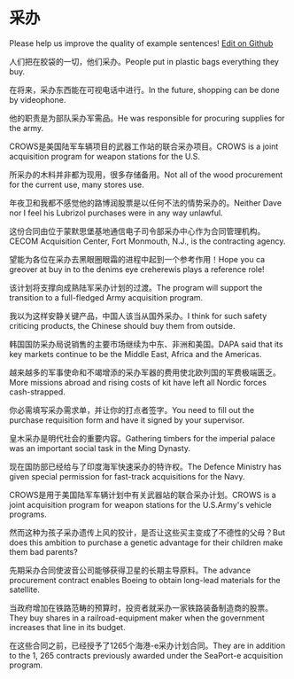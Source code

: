 # 采办

Please help us improve the quality of example sentences! [Edit on Github](https://github.com/jiyushe/jiyu-example-sentence-source/blob/main/chinese/caiban.md)

<p><span class="chinese">人们把在胶袋的一切，他们采办。</span><span class="english">People put in plastic bags everything they buy.</span></p>

<p><span class="chinese">在将来，采办东西能在可视电话中进行。</span><span class="english">In the future, shopping can be done by videophone.</span></p>

<p><span class="chinese">他的职责是为部队采办军需品。</span><span class="english">He was responsible for procuring supplies for the army.</span></p>

<p><span class="chinese">CROWS是美国陆军车辆项目的武器工作站的联合采办项目。</span><span class="english">CROWS is a joint acquisition program for weapon stations for the U.S.</span></p>

<p><span class="chinese">所采办的木料并非都为现用，很多存储备用。</span><span class="english">Not all of the wood procurement for the current use, many stores use.</span></p>

<p><span class="chinese">年夜卫和我都不感觉他的路博润股票是以任何不法的情势采办的。</span><span class="english">Neither Dave nor I feel his Lubrizol purchases were in any way unlawful.</span></p>

<p><span class="chinese">这份合同由位于蒙默思堡基地通信电子司令部采办中心作为合同管理机构。</span><span class="english">CECOM Acquisition Center, Fort Monmouth, N.J., is the contracting agency.</span></p>

<p><span class="chinese">望能为各位在采办去黑眼圈眼霜的进程中起到一个参考作用！</span><span class="english">Hope you ca greover at buy in to the denims eye creherewis plays a reference role!</span></p>

<p><span class="chinese">该计划将支撑向成熟陆军采办计划的过渡。</span><span class="english">The program will support the transition to a full-fledged Army acquisition program.</span></p>

<p><span class="chinese">我以为这样安静关键产品，中国人该当从国外采办。</span><span class="english">I think for such safety criticing products, the Chinese should buy them from outside.</span></p>

<p><span class="chinese">韩国国防采办局说销售的主要市场继续为中东、非洲和美国。</span><span class="english">DAPA said that its key markets continue to be the Middle East, Africa and the Americas.</span></p>

<p><span class="chinese">越来越多的军事使命和不竭增添的采办军器的费用使北欧列国的军费极端匮乏。</span><span class="english">More missions abroad and rising costs of kit have left all Nordic forces cash-strapped.</span></p>

<p><span class="chinese">你必需填写采办需求单，并让你的打点者签字。</span><span class="english">You need to fill out the purchase requisition form and have it signed by your supervisor.</span></p>

<p><span class="chinese">皇木采办是明代社会的重要内容。</span><span class="english">Gathering timbers for the imperial palace was an important social task in the Ming Dynasty.</span></p>

<p><span class="chinese">现在国防部已经给与了印度海军快速采办的特许权。</span><span class="english">The Defence Ministry has given special permission for fast-track acquisitions for the Navy.</span></p>

<p><span class="chinese">CROWS是用于美国陆军车辆计划中有关武器站的联合采办计划。</span><span class="english">CROWS is a joint acquisition program for weapon stations for the U.S.Army's vehicle programs.</span></p>

<p><span class="chinese">然而这种为孩子采办遗传上风的狡计，是否让这些买主变成了不德性的父母？</span><span class="english">But does this ambition to purchase a genetic advantage for their children make them bad parents?</span></p>

<p><span class="chinese">先期采办合同使波音公司能够获得卫星的长期主导原料。</span><span class="english">The advance procurement contract enables Boeing to obtain long-lead materials for the satellite.</span></p>

<p><span class="chinese">当政府增加在铁路范畴的预算时，投资者就采办一家铁路装备制造商的股票。</span><span class="english">They buy shares in a railroad-equipment maker when the government increases that line in its budget.</span></p>

<p><span class="chinese">在这些合同之前，已经授予了1265个海港-e采办计划合同。</span><span class="english">They are in addition to the 1, 265 contracts previously awarded under the SeaPort-e acquisition program.</span></p>

